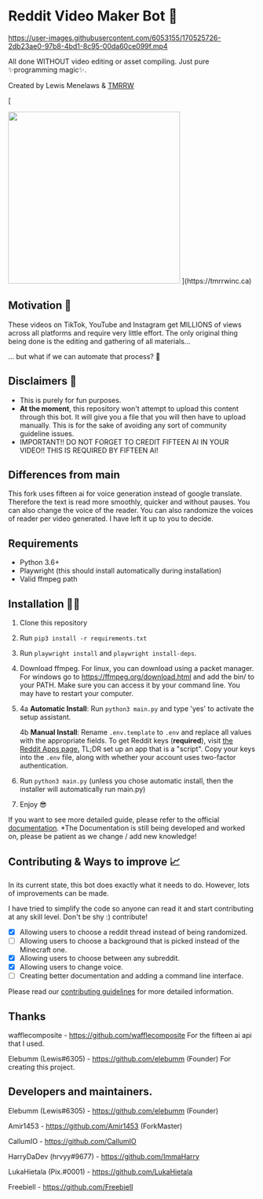 # Reddit Video Maker Bot 🎥

https://user-images.githubusercontent.com/6053155/170525726-2db23ae0-97b8-4bd1-8c95-00da60ce099f.mp4

All done WITHOUT video editing or asset compiling. Just pure ✨programming magic✨.

Created by Lewis Menelaws & [TMRRW](https://tmrrwinc.ca)

[<picture>

  <source media="(prefers-color-scheme: dark)" srcset="https://user-images.githubusercontent.com/6053155/170528535-e274dc0b-7972-4b27-af22-637f8c370133.png">
  <source media="(prefers-color-scheme: light)" srcset="https://user-images.githubusercontent.com/6053155/170528582-cb6671e7-5a2f-4bd4-a048-0e6cfa54f0f7.png">
  <img src="https://user-images.githubusercontent.com/6053155/170528582-cb6671e7-5a2f-4bd4-a048-0e6cfa54f0f7.png" width="350">
</picture>](https://tmrrwinc.ca)

## Motivation 🤔

These videos on TikTok, YouTube and Instagram get MILLIONS of views across all platforms and require very little effort. The only original thing being done is the editing and gathering of all materials...

... but what if we can automate that process? 🤔

## Disclaimers 🚨

-   This is purely for fun purposes.
-   **At the moment**, this repository won't attempt to upload this content through this bot. It will give you a file that you will then have to upload manually. This is for the sake of avoiding any sort of community guideline issues.
-   IMPORTANT!! DO NOT FORGET TO CREDIT FIFTEEN AI IN YOUR VIDEO!! THIS IS REQUIRED BY FIFTEEN AI!

## Differences from main

This fork uses fifteen ai for voice generation instead of google translate. Therefore the text is read more smoothly, quicker and without pauses. You can also change the voice of the reader.
You can also randomize the voices of reader per video generated. I have left it up to you to decide.

## Requirements

-   Python 3.6+
-   Playwright (this should install automatically during installation)
-   Valid ffmpeg path

## Installation 👩‍💻

1. Clone this repository

2. Run `pip3 install -r requirements.txt`
3. Run `playwright install` and `playwright install-deps`.
4. Download ffmpeg. For linux, you can download using a packet manager. For windows go to https://ffmpeg.org/download.html and add the bin/ to your PATH. Make sure you can access it by your command line. You may have to restart your computer. 
4. 
	4a **Automatic Install**: Run `python3 main.py` and type 'yes' to activate the setup assistant.

	4b **Manual Install**: Rename `.env.template` to `.env` and replace all values with the appropriate fields. To get Reddit keys (**required**), visit [the Reddit Apps page.](https://www.reddit.com/prefs/apps) TL;DR set up an app that is a "script". Copy your keys into the `.env` file, along with whether your account uses two-factor authentication.

5. Run `python3 main.py` (unless you chose automatic install, then the installer will automatically run main.py)
7. Enjoy 😎


If you want to see more detailed guide, please refer to the official [documentation](https://luka-hietala.gitbook.io/documentation-for-the-reddit-bot/).
\*The Documentation is still being developed and worked on, please be patient as we change / add new knowledge!

## Contributing & Ways to improve 📈

In its current state, this bot does exactly what it needs to do. However, lots of improvements can be made.

I have tried to simplify the code so anyone can read it and start contributing at any skill level. Don't be shy :) contribute!

- [x] Allowing users to choose a reddit thread instead of being randomized.
- [ ] Allowing users to choose a background that is picked instead of the Minecraft one.
- [x] Allowing users to choose between any subreddit.
- [x] Allowing users to change voice.
- [ ] Creating better documentation and adding a command line interface.

Please read our [contributing guidelines](CONTRIBUTING.md) for more detailed information.

## Thanks 

wafflecomposite - https://github.com/wafflecomposite For the fifteen ai api that I used.

Elebumm (Lewis#6305) - https://github.com/elebumm (Founder) For creating this project.

## Developers and maintainers.

Elebumm (Lewis#6305) - https://github.com/elebumm (Founder)

Amir1453 - https://github.com/Amir1453 (ForkMaster)

CallumIO - https://github.com/CallumIO

HarryDaDev (hrvyy#9677) - https://github.com/ImmaHarry

LukaHietala (Pix.#0001) - https://github.com/LukaHietala

Freebiell - https://github.com/FreebieII
